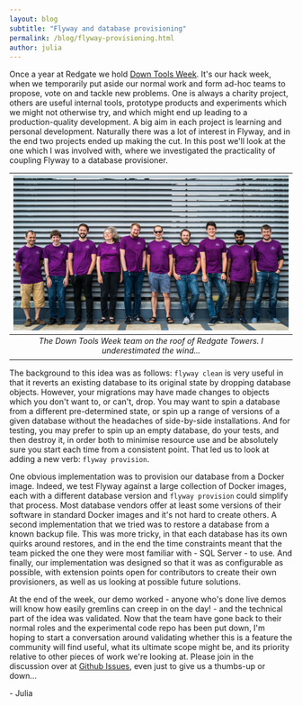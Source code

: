 ```yaml
---
layout: blog
subtitle: "Flyway and database provisioning"
permalink: /blog/flyway-provisioning.html
author: julia
---
```


Once a year at Redgate we hold [Down Tools Week](https://medium.com/ingeniouslysimple/featureweek-welcome-to-down-tools-week-2019-c3e3f3c92b57). 
It's our hack week, when we temporarily put aside our normal work and form ad-hoc teams to propose, vote on and tackle new problems. One is
always a charity project, others are useful internal tools, prototype products and experiments which we might not otherwise try, and 
which might end up leading to a production-quality development. A big aim in each project is learning and personal development. Naturally
there was a lot of interest in Flyway, and in the end two projects ended up making the cut. In this post we'll look at the one which I was
involved with, where we investigated the practicality of coupling Flyway to a database provisioner.

| ![Our Down Tools Week team](/assets/posts/flyway-provisioning/dtw-team.jpg) |
|:--:|
| *The Down Tools Week team on the roof of Redgate Towers. I underestimated the wind...* |
| |

The background to this idea was as follows: `flyway clean` is very useful in that it reverts an existing database to its original state
by dropping database objects. However, your migrations may have made changes to objects which you don't want to, or can't, drop. You
may want to spin a database from a different pre-determined state, or spin up a range of versions of a given database without the
headaches of side-by-side installations. And for testing, you may prefer to spin up an empty database, do
your tests, and then destroy it, in order both to minimise resource use and be absolutely sure you start each time from a consistent
point. That led us to look at adding a new verb: `flyway provision`.

One obvious implementation was to provision our database from a Docker image. Indeed, we test Flyway against a large collection of 
Docker images, each with a different database version and `flyway provision` could simplify that process. Most database vendors offer
at least some versions of their software in standard Docker images and it's not hard to create others. A second implementation that
we tried was to restore a database from a known backup file. This was more tricky, in that each database has its own quirks around
restores, and in the end the time constraints meant that the team picked the one they were most familiar with - SQL Server - to 
use. And finally, our implementation was designed so that it was as configurable as possible, with extension points open for contributors to
create their own provisioners, as well as us looking at possible future solutions.

At the end of the week, our demo worked - anyone who's done live demos will know how easily gremlins can creep in on the day! - and
the technical part of the idea was validated. Now that the team have gone back to their normal roles and the experimental code repo
has been put down, I'm hoping to start a conversation around validating whether this is a feature the community will find useful, 
what its ultimate scope might be, and its priority relative to other pieces of work we're looking at. Please join in the discussion over
at [Github Issues](https://github.com/flyway/flyway/issues/2464), even just to give us a thumbs-up or down...

\- Julia